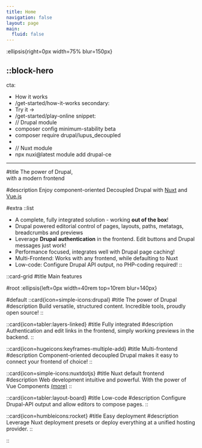 ```yaml
---
title: Home
navigation: false
layout: page
main:
  fluid: false
---
```


:ellipsis{right=0px width=75% blur=150px}

::block-hero
---
cta:
  - How it works
  - /get-started/how-it-works
secondary:
  - Try it →
  - /get-started/play-online
snippet:
  - // Drupal module
  - composer config minimum-stability beta
  - composer require drupal/lupus_decoupled
  -
  - // Nuxt module
  - npx nuxi@latest module add drupal-ce
---

#title
The power of Drupal, <br> with a modern frontend

#description
Enjoy component-oriented Decoupled Drupal with [Nuxt](https://nuxt.com) and [Vue.js](https://vuejs.org)

#extra
  ::list
  - A complete, fully integrated solution - working **out of the box**!
  - Drupal powered editorial control of pages, layouts, paths, metatags, breadcrumbs and previews
  - Leverage **Drupal authentication** in the frontend. Edit buttons and Drupal messages just work!
  - Performance focused, integrates well with Drupal page caching!
  - Multi-Frontend: Works with any frontend, while defaulting to Nuxt
  - Low-code: Configure Drupal API output, no PHP-coding required!
::

::card-grid
#title
Main features

#root
:ellipsis{left=0px width=40rem top=10rem blur=140px}

#default
  ::card{icon=simple-icons:drupal}
  #title
  The power of Drupal
  #description
  Build versatile, structured content. Incredible tools, proudly open source!
  ::

  ::card{icon=tabler:layers-linked}
  #title
  Fully integrated
  #description
    Authentication and edit links in the frontend, simply working previews in the backend.
  ::

  ::card{icon=hugeicons:keyframes-multiple-add}
  #title
  Multi-frontend
  #description
  Component-oriented decoupled Drupal makes it easy to connect your frontend of choice!
  ::

  ::card{icon=simple-icons:nuxtdotjs}
  #title
  Nuxt default frontend
  #description
  Web development intuitive and powerful. With the power of Vue Components [(more)](https://nuxt.com)
  ::

  ::card{icon=tabler:layout-board}
  #title
  Low-code
  #description
  Configure Drupal-API output and allow editors to compose pages.
  ::

  ::card{icon=humbleicons:rocket}
  #title
  Easy deployment
  #description
  Leverage Nuxt deployment presets or deploy everything at a unified hosting provider.
  ::

::
